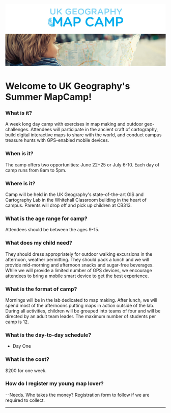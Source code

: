 ![alt text](https://raw.githubusercontent.com/boydx/MapCamp/master/MoreInfo/assets/MapCamp_Web_Header.jpg "UK Geography Summer MapCamp!")
# Welcome to UK Geography's Summer MapCamp! 

### What is it?

A week long day camp with exercises in map making and outdoor geo-challenges. Attendees will participate in the ancient craft of cartography, build digital interactive maps to share with the world, and conduct campus treasure hunts with GPS-enabled mobile devices. 

### When is it?

The camp offers two opportunities: June 22−25 or July 6-10. Each day of camp runs from 8am to 5pm.

### Where is it?

Camp will be held in the UK Geography's state-of-the-art GIS and Cartography Lab in the Whitehall Classroom building in the heart of campus. Parents will drop off and pick up children at CB313.

### What is the age range for camp?

Attendees should be between the ages 9-15. 

### What does my child need?

They should dress appropriately for outdoor walking excursions in the afternoon, weather permitting. They should pack a lunch and we will provide mid-morning and afternoon snacks and sugar-free beverages. While we will provide a limited number of GPS devices, we encourage attendees to bring a mobile smart device to get the best experience. 

### What is the format of camp?

Mornings will be in the lab dedicated to map making. After lunch, we will spend most of the afternoons putting maps in action outside of the lab. During all activities, children will be grouped into teams of four and will be directed by an adult team leader. The maximum number of students per camp is 12.

### What is the day-to-day schedule?

* Day One

### What is the cost?

$200 for one week. 

### How do I register my young map lover?

--Needs. Who takes the money? Registration form to follow if we are required to collect.


---

